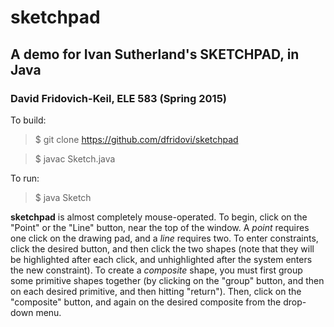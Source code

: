 # sketchpad
## A demo for Ivan Sutherland's SKETCHPAD, in Java
### David Fridovich-Keil, ELE 583 (Spring 2015) 


To build:

> $ git clone https://github.com/dfridovi/sketchpad

> $ javac Sketch.java

To run:

> $ java Sketch


__sketchpad__ is almost completely mouse-operated. To begin, click on the "Point" or the "Line" button, near the top of the window. A _point_ requires one click on the drawing pad, and a _line_ requires two. To enter constraints, click the desired button, and then click the two shapes (note that they will be highlighted after each click, and unhighlighted after the system enters the new constraint). To create a _composite_ shape, you must first group some primitive shapes together (by clicking on the "group" button, and then on each desired primitive, and then hitting "return"). Then, click on the "composite" button, and again on the desired composite from the drop-down menu.
